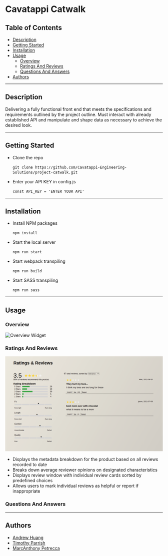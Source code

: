 # Cavatappi Catwalk

## Table of Contents

- [Description](#description)
- [Getting Started](#getting-started)
- [Installation](#installation)
- [Usage](#usage)
  - [Overview](#overview)
  - [Ratings And Reviews](#ratings-and-reviews)
  - [Questions And Answers](#questions-and-answers)
- [Authors](#authors)

---

## Description

Delivering a fully functional front end that meets the specifications and requirements outlined by the project outline. Must interact with already established API and manipulate and shape data as necessary to achieve the desired look.

---

## Getting Started

- Clone the repo
  ```
  git clone https://github.com/Cavatappi-Engineering-Solutions/project-catwalk.git
  ```
- Enter your API KEY in config.js
  ```
  const API_KEY = 'ENTER YOUR API'
  ```

---

## Installation

- Install NPM packages
  ```
  npm install
  ```
- Start the local server
  ```
  npm run start
  ```
- Start webpack transpiling
  ```
  npm run build
  ```
- Start SASS transpiling
  ```
  npm run sass
  ```

---

## Usage

### Overview

![Overview Widget](client/src/assets/overview/project_catwalk.gif)

### Ratings And Reviews

![Reviews Widget](client/src/assets/reviews/reviewsSnapshot.png)

- Displays the metadata breakdown for the product based on all reviews recorded to date
- Breaks down average reviewer opinions on designated characteristics
- Displays review window with individual review cards sorted by predefined choices
- Allows users to mark individual reviews as helpful or report if inappropriate

### Questions And Answers

---

## Authors

- [Andrew Huang](https://github.com/AndrewHuang123)
- [Timothy Parrish](https://github.com/timapar)
- [MarcAnthony Petrecca](https://github.com/marcpetrecca1)
